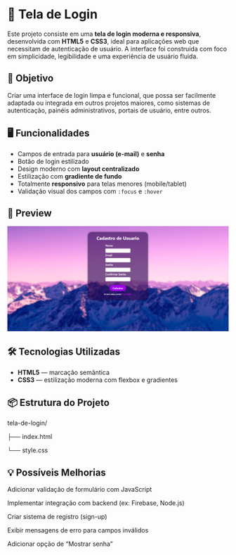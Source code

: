 # 🔐 Tela de Login

Este projeto consiste em uma **tela de login moderna e responsiva**, desenvolvida com **HTML5** e **CSS3**, ideal para aplicações web que necessitam de autenticação de usuário. A interface foi construída com foco em simplicidade, legibilidade e uma experiência de usuário fluida.

## 🎯 Objetivo

Criar uma interface de login limpa e funcional, que possa ser facilmente adaptada ou integrada em outros projetos maiores, como sistemas de autenticação, painéis administrativos, portais de usuário, entre outros.

## 🖥️ Funcionalidades

- Campos de entrada para **usuário (e-mail)** e **senha**
- Botão de login estilizado
- Design moderno com **layout centralizado**
- Estilização com **gradiente de fundo**
- Totalmente **responsivo** para telas menores (mobile/tablet)
- Validação visual dos campos com `:focus` e `:hover`

## 📸 Preview

<img src="https://raw.githubusercontent.com/Douglasl10/tela-de-login/refs/heads/main/img/Captura%20de%20tela%202025-05-04%20163844.png"/>

## 🛠️ Tecnologias Utilizadas

- **HTML5** — marcação semântica
- **CSS3** — estilização moderna com flexbox e gradientes

## 📦 Estrutura do Projeto
 tela-de-login/
 
├── index.html

└── style.css
## 💡 Possíveis Melhorias
Adicionar validação de formulário com JavaScript

Implementar integração com backend (ex: Firebase, Node.js)

Criar sistema de registro (sign-up)

Exibir mensagens de erro para campos inválidos

Adicionar opção de “Mostrar senha”
   
